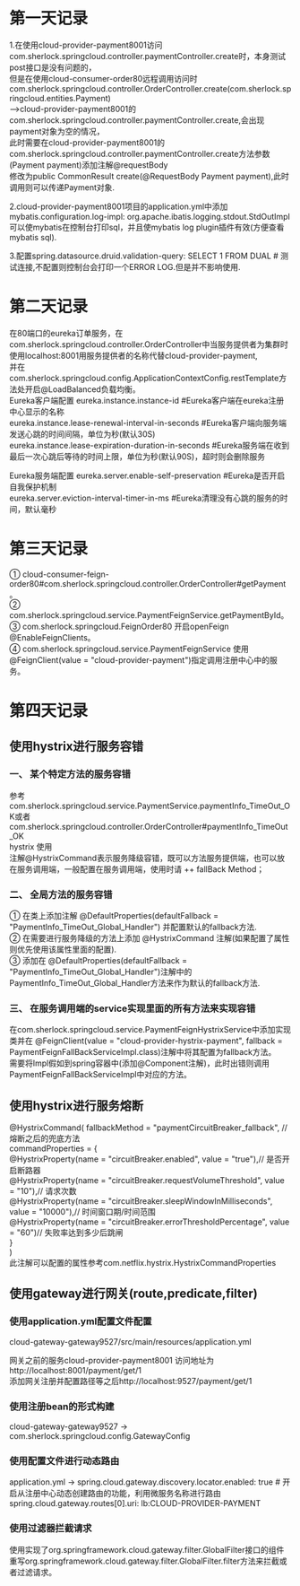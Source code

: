 # 第一天记录
1.在使用cloud-provider-payment8001访问com.sherlock.springcloud.controller.paymentController.create时，本身测试post接口是没有问题的，  <br>
但是在使用cloud-consumer-order80远程调用访问时 <br>
com.sherlock.springcloud.controller.OrderController.create(com.sherlock.springcloud.entities.Payment)  <br>
   -->cloud-provider-payment8001的com.sherlock.springcloud.controller.paymentController.create,会出现payment对象为空的情况， <br>
此时需要在cloud-provider-payment8001的com.sherlock.springcloud.controller.paymentController.create方法参数(Payment payment)添加注解@requestBody <br> 
修改为public CommonResult create(@RequestBody Payment payment),此时调用则可以传递Payment对象.  <br>

2.cloud-provider-payment8001项目的application.yml中添加mybatis.configuration.log-impl: org.apache.ibatis.logging.stdout.StdOutImpl  <br>
可以使mybatis在控制台打印sql，并且使mybatis log plugin插件有效(方便查看mybatis sql). <br>

3.配置spring.datasource.druid.validation-query: SELECT 1 FROM DUAL  # 测试连接,不配置则控制台会打印一个ERROR LOG.但是并不影响使用. <br>

# 第二天记录
在80端口的eureka订单服务，在com.sherlock.springcloud.controller.OrderController中当服务提供者为集群时使用localhost:8001用服务提供者的名称代替cloud-provider-payment, <br> 
并在 com.sherlock.springcloud.config.ApplicationContextConfig.restTemplate方法处开启@LoadBalanced负载均衡。 <br>
Eureka客户端配置
eureka.instance.instance-id  #Eureka客户端在eureka注册中心显示的名称 <br>
eureka.instance.lease-renewal-interval-in-seconds #Eureka客户端向服务端发送心跳的时间间隔，单位为秒(默认30S) <br>
eureka.instance.lease-expiration-duration-in-seconds #Eureka服务端在收到最后一次心跳后等待的时间上限，单位为秒(默认90S)，超时则会删除服务 <br>

Eureka服务端配置
eureka.server.enable-self-preservation #Eureka是否开启自我保护机制 <br>
eureka.server.eviction-interval-timer-in-ms #Eureka清理没有心跳的服务的时间，默认毫秒 <br>

# 第三天记录
① cloud-consumer-feign-order80#com.sherlock.springcloud.controller.OrderController#getPayment。 <br>
② com.sherlock.springcloud.service.PaymentFeignService.getPaymentById。 <br>
③ com.sherlock.springcloud.FeignOrder80 开启openFeign @EnableFeignClients。 <br>
④ com.sherlock.springcloud.service.PaymentFeignService 使用@FeignClient(value = "cloud-provider-payment")指定调用注册中心中的服务。 <br>


# 第四天记录
## 使用hystrix进行服务容错
### 一、 某个特定方法的服务容错
参考com.sherlock.springcloud.service.PaymentService.paymentInfo_TimeOut_OK或者 <br>
com.sherlock.springcloud.controller.OrderController#paymentInfo_TimeOut_OK <br>
hystrix 使用 <br>
注解@HystrixCommand表示服务降级容错，既可以方法服务提供端，也可以放在服务调用端，一般配置在服务调用端，使用时请 ++ fallBack Method；<br>
### 二、 全局方法的服务容错
① 在类上添加注解 @DefaultProperties(defaultFallback = "PaymentInfo_TimeOut_Global_Handler") 并配置默认的fallback方法. <br>
② 在需要进行服务降级的方法上添加 @HystrixCommand 注解(如果配置了属性则优先使用该属性里面的配置). <br>
③ 添加在 @DefaultProperties(defaultFallback = "PaymentInfo_TimeOut_Global_Handler")注解中的PaymentInfo_TimeOut_Global_Handler方法来作为默认的fallback方法. <br>

### 三、 在服务调用端的service实现里面的所有方法来实现容错
在com.sherlock.springcloud.service.PaymentFeignHystrixService中添加实现类并在
@FeignClient(value = "cloud-provider-hystrix-payment", fallback = PaymentFeignFallBackServiceImpl.class)注解中将其配置为fallback方法。 <br>
需要将Impl假如到spring容器中(添加@Component注解)，此时出错则调用PaymentFeignFallBackServiceImpl中对应的方法。

## 使用hystrix进行服务熔断
@HystrixCommand(
            fallbackMethod = "paymentCircuitBreaker_fallback",  //熔断之后的兜底方法 <br>
            commandProperties = { <br>
                @HystrixProperty(name = "circuitBreaker.enabled", value = "true"),// 是否开启断路器 <br>
                @HystrixProperty(name = "circuitBreaker.requestVolumeThreshold", value = "10"),// 请求次数 <br>
                @HystrixProperty(name = "circuitBreaker.sleepWindowInMilliseconds", value = "10000"),// 时间窗口期/时间范围 <br>
                @HystrixProperty(name = "circuitBreaker.errorThresholdPercentage", value = "60")// 失败率达到多少后跳闸 <br>
             } <br>
    ) <br>
此注解可以配置的属性参考com.netflix.hystrix.HystrixCommandProperties <br>

## 使用gateway进行网关(route,predicate,filter)
### 使用application.yml配置文件配置
cloud-gateway-gateway9527/src/main/resources/application.yml <br>

网关之前的服务cloud-provider-payment8001 访问地址为http://localhost:8001/payment/get/1 <br>
添加网关注册并配置路径等之后http://localhost:9527/payment/get/1 <br>
### 使用注册bean的形式构建
cloud-gateway-gateway9527 -> com.sherlock.springcloud.config.GatewayConfig 
### 使用配置文件进行动态路由
application.yml -> spring.cloud.gateway.discovery.locator.enabled: true # 开启从注册中心动态创建路由的功能，利用微服务名称进行路由 <br>
spring.cloud.gateway.routes[0].uri: lb:CLOUD-PROVIDER-PAYMENT
### 使用过滤器拦截请求
使用实现了org.springframework.cloud.gateway.filter.GlobalFilter接口的组件 <br>
重写org.springframework.cloud.gateway.filter.GlobalFilter.filter方法来拦截或者过滤请求。

